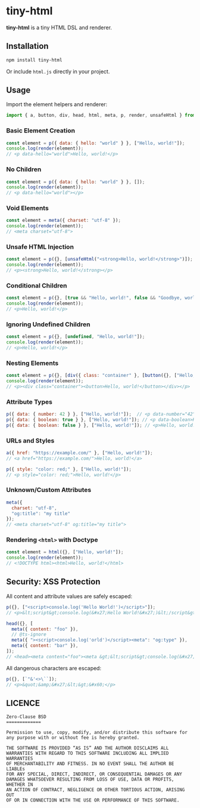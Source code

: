 # tiny-html

**tiny-html** is a tiny HTML DSL and renderer.

## Installation

```bash
npm install tiny-html
```

Or include `html.js` directly in your project.

## Usage

Import the element helpers and renderer:

```js
import { a, button, div, head, html, meta, p, render, unsafeHtml } from "tiny-html";
```

### Basic Element Creation

```js
const element = p({ data: { hello: "world" } }, ["Hello, world!"]);
console.log(render(element)); 
// <p data-hello="world">Hello, world!</p>
```

### No Children

```js
const element = p({ data: { hello: "world" } }, []);
console.log(render(element));
// <p data-hello="world"></p>
```

### Void Elements

```js
const element = meta({ charset: "utf-8" });
console.log(render(element));
// <meta charset="utf-8">
```

### Unsafe HTML Injection

```js
const element = p({}, [unsafeHtml("<strong>Hello, world!</strong>")]);
console.log(render(element));
// <p><strong>Hello, world!</strong></p>
```

### Conditional Children

```js
const element = p({}, [true && "Hello, world!", false && "Goodbye, world!"]);
console.log(render(element));
// <p>Hello, world!</p>
```

### Ignoring Undefined Children

```js
const element = p({}, [undefined, "Hello, world!"]);
console.log(render(element));
// <p>Hello, world!</p>
```

### Nesting Elements

```js
const element = p({}, [div({ class: "container" }, [button({}, ["Hello, world!"])])]);
console.log(render(element));
// <p><div class="container"><button>Hello, world!</button></div></p>
```

### Attribute Types

```js
p({ data: { number: 42 } }, ["Hello, world!"]);  // <p data-number="42">Hello, world!</p>
p({ data: { boolean: true } }, ["Hello, world!"]); // <p data-boolean>Hello, world!</p>
p({ data: { boolean: false } }, ["Hello, world!"]); // <p>Hello, world!</p>
```

### URLs and Styles

```js
a({ href: "https://example.com/" }, ["Hello, world!"]);
// <a href="https://example.com/">Hello, world!</a>

p({ style: "color: red;" }, ["Hello, world!"]);
// <p style="color: red;">Hello, world!</p>
```

### Unknown/Custom Attributes

```js
meta({
  charset: "utf-8",
  "og:title": "my title"
});
// <meta charset="utf-8" og:title="my title">
```

### Rendering `<html>` with Doctype

```js
const element = html({}, ["Hello, world!"]);
console.log(render(element));
// <!DOCTYPE html><html>Hello, world!</html>
```

## Security: XSS Protection

All content and attribute values are safely escaped:

```js
p({}, ["<script>console.log('Hello World!')</script>"]);
// <p>&lt;script&gt;console.log(&#x27;Hello World!&#x27;)&lt;/script&gt;</p>

head({}, [
  meta({ content: "foo" }),
  // @ts-ignore
  meta({ "><script>console.log('orld')</script><meta": "og:type" }),
  meta({ content: "bar" }),
]);
// <head><meta content="foo"><meta &gt;&lt;script&gt;console.log(&#x27;orld&#x27;)&lt;/script&gt;&lt;meta="og:type"><meta content="bar"></head>
```

All dangerous characters are escaped:

```js
p({}, [`"&'<>\``]);
// <p>&quot;&amp;&#x27;&lt;&gt;&#x60;</p>
```

## LICENCE

```
Zero-Clause BSD
=============

Permission to use, copy, modify, and/or distribute this software for
any purpose with or without fee is hereby granted.

THE SOFTWARE IS PROVIDED “AS IS” AND THE AUTHOR DISCLAIMS ALL
WARRANTIES WITH REGARD TO THIS SOFTWARE INCLUDING ALL IMPLIED WARRANTIES
OF MERCHANTABILITY AND FITNESS. IN NO EVENT SHALL THE AUTHOR BE LIABLEs
FOR ANY SPECIAL, DIRECT, INDIRECT, OR CONSEQUENTIAL DAMAGES OR ANY
DAMAGES WHATSOEVER RESULTING FROM LOSS OF USE, DATA OR PROFITS, WHETHER IN
AN ACTION OF CONTRACT, NEGLIGENCE OR OTHER TORTIOUS ACTION, ARISING OUT
OF OR IN CONNECTION WITH THE USE OR PERFORMANCE OF THIS SOFTWARE.
```
